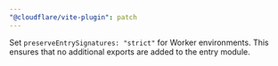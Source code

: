 ```yaml
---
"@cloudflare/vite-plugin": patch
---
```


Set `preserveEntrySignatures: "strict"` for Worker environments. This ensures that no additional exports are added to the entry module.
